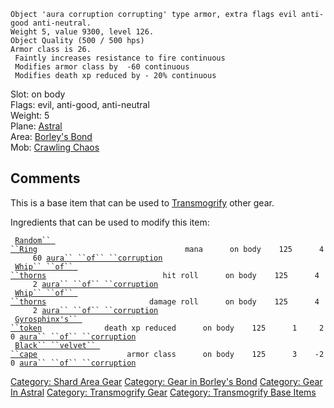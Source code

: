     Object 'aura corruption corrupting' type armor, extra flags evil anti-good anti-neutral.
    Weight 5, value 9300, level 126.
    Object Quality (500 / 500 hps)
    Armor class is 26.
     Faintly increases resistance to fire continuous
     Modifies armor class by  -60 continuous
     Modifies death xp reduced by - 20% continuous

Slot: on body  
Flags: evil, anti-good, anti-neutral  
Weight: 5  
Plane: [Astral](:Category:_Astral.md "wikilink")  
Area: [Borley's Bond](:Category:_Borley's_Bond.md "wikilink")  
Mob: [Crawling Chaos](Crawling_Chaos "wikilink")  

## Comments

This is a base item that can be used to
[Transmogrify](transmogrify.md "wikilink") other gear.

Ingredients that can be used to modify this item:

` `[`Random`` ``Ring`](Random_Ring "wikilink")`                                 mana      on body    125      4     60 `[`aura`` ``of`` ``corruption`](aura_of_corruption "wikilink")  
` `[`Whip`` ``of`` ``thorns`](Whip_of_thorns "wikilink")`                          hit roll      on body    125      4      2 `[`aura`` ``of`` ``corruption`](aura_of_corruption "wikilink")  
` `[`Whip`` ``of`` ``thorns`](Whip_of_thorns "wikilink")`                       damage roll      on body    125      4      2 `[`aura`` ``of`` ``corruption`](aura_of_corruption "wikilink")  
` `[`Gyrosphinx's`` ``token`](A_Token_of_the_Gyrosphinx.md "wikilink")`              death xp reduced      on body    125      1     20 `[`aura`` ``of`` ``corruption`](aura_of_corruption "wikilink")  
` `[`Black`` ``velvet`` ``cape`](Black_velvet_cape "wikilink")`                    armor class      on body    125      3    -20 `[`aura`` ``of`` ``corruption`](aura_of_corruption "wikilink")

[Category: Shard Area Gear](Category:_Shard_Area_Gear "wikilink")
[Category: Gear in Borley's
Bond](Category:_Gear_in_Borley's_Bond "wikilink") [Category: Gear In
Astral](Category:_Gear_In_Astral "wikilink") [Category: Transmogrify
Gear](Category:_Transmogrify_Gear "wikilink") [Category: Transmogrify
Base Items](Category:_Transmogrify_Base_Items "wikilink")
